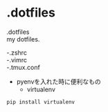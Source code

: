 .dotfiles
=========

.dotfiles  
my dotfiles.  

-.zshrc  
-.vimrc  
-.tmux.conf

* pyenvを入れた時に便利なもの  
  * virtualenv

```python
pip install virtualenv
```

